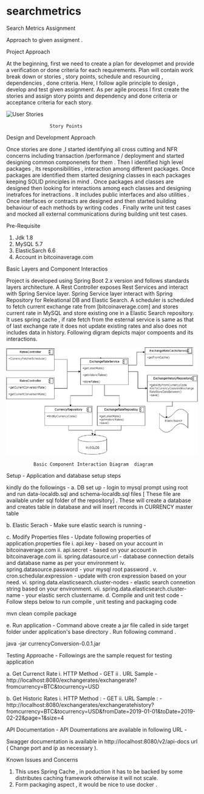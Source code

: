 # searchmetrics

Search Metrics Assignment

Approach to given assigment .

Project Approach 

At the beginning, first we need to create a plan for developmet and provide a verification or done criteria for each requirements. Plan will contain work break down or stories , story points,  schedule and resourcing  , dependencies , done criteria.
Here, I follow agile principle to design , develop and test given assignment. As per agile process I first create the stories   and assign story points and dependency and done criteria or acceptance criteria for  each story.

![User Stories](https://github.com/sougatamaitratcs/searchmetrics/blob/master/diagrams/Stories.PNG	)
 
                    Story Points

Design and Development Approach 

Once stories are done ,I  started identifying all cross cutting and NFR concerns including transaction /performance / deployment  and started designing common componenets for them . Then I identified high level packages , its responsibilities , interaction among different packages. Once packages are identified them started designing  classes in each packages keeping SOLID principles in mind . 
Once packages and classes are designed then looking for interactions among each classes and designing inetrafces for inetractions . It includes public interfaces and also utilities . Once interfaces or contracts are designed and  then started building behaviour of each methods by writing codes  . 
Finally write unit test cases and mocked all external communications during building unit test cases.  

Pre-Requisite
1. Jdk 1.8 
2. MySQL 5.7 
3. ElasticSarch 6.6
4. Account in bitcoinaverage.com

Basic Layers and Component Interactios 

Project is developed using Spring Boot 2.x version and follows standards layers architecture. A Rest Controller exposes Rest Services and interact with Spring Service layer. Spring Service layer interact with Spring Repository for Releational DB and Elastic Search. A scheduler is scheduled to fetch current exchange rate from [bitcoinaverage.com] and stores current rate in MySQL and store existing one in a Elastic Search repository. It uses spring cache , if rate fetch from the esternal service is same as that of last exchange rate it does not update existing rates and also does not includes data in history. 
Following digram depicts major compoents and its interactions.

![Flow diagram](/diagrams/interactiondiagrams.png	)

              Basic Component Interaction Diagram  diagram 

Setup - Application and database setup steps 

 kindly do the followings - 
a. DB set up - login to mysql prompt using root and run data-localdb.sql and schema-localdb.sql files [ These file are available under sql folder of the repository] . These will create a database and creates table in database and will insert records in CURRENCY master table 

b. Elastic Serach - Make sure elastic search is running - 

c. Modify Properties files - Update following properties of application.properties file
  i. api.key - based on your account in bitcoinaverage.com
  ii. api.secret - based on your account in bitcoinaverage.com
  iii. spring.datasource.url - database connection details and database name as per your environment
  iv. spring.datasource.password - your mysql root password .
  v. cron.schedular.expression - update with cron expression based on your need.
  vi. spring.data.elasticsearch.cluster-nodes - elastic search connetion string based on your environment.
  vii. spring.data.elasticsearch.cluster-name - your elastic serch clustername.
d. Compile and unit test code  - Follow steps below to run compile , unit testing and packaging code

  mvn clean  compile package 
  
e. Run application - Command above create a jar file called in side target folder under application's base directory . Run following command .

java -jar currencyConversion-0.0.1.jar

Testing Approache - Followings are the sample request for testing application 

a. Get Currenct Rate
  i. HTTP Method - GET
  ii . URL Sample - http://localhost:8080/exchangerates/exchangerate?fromcurrency=BTC&tocurrency=USD
  
b. Get Historic Rates 
  i. HTTP Method : - GET
  ii. URL Sample : - http://localhost:8080/exchangerates/exchangeratehistory?fromcurrency=BTC&tocurrency=USD&fromDate=2019-01-01&toDate=2019-02-22&page=1&size=4


API Documentation - API Doumentations are available in following URL - 

Swagger documentation is available in http://localhost:8080/v2/api-docs url ( Change port and ip as necessary ).


Known Issues and Concerns

1. This uses Spring Cache , in poduction it has to be backed by some distributes caching framework otherwise it will not scale.
2. Form packaging aspect , it would be nice to use docker .






